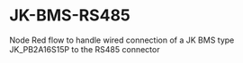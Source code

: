 # JK-BMS-RS485
Node Red flow to handle wired connection of a JK BMS type JK_PB2A16S15P to the RS485 connector
